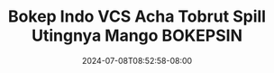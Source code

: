 --- 
title: "Bokep Indo VCS Acha Tobrut Spill Utingnya Mango  BOKEPSIN"
description: "video bokep Bokep Indo VCS Acha Tobrut Spill Utingnya Mango  BOKEPSIN tiktok full vidio new"
date: 2024-07-08T08:52:58-08:00
file_code: "f9cap7u46eo3"
draft: false
cover: "443rjf4btqsrjj1r.jpg"
tags: ["Bokep", "Indo", "VCS", "Acha", "Tobrut", "Spill", "Utingnya", "Mango", "BOKEPSIN"]
length: 830
fld_id: "1482749"
foldername: "Acha toge"
categories: ["Acha toge"]
views: 2
---